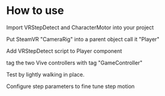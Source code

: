 # How to use

Import VRStepDetect and CharacterMotor into your project

Put SteamVR "CameraRig" into a parent object call it "Player"

Add VRStepDetect script to Player component

tag the two Vive controllers with tag "GameController"

Test by lightly walking in place.

Configure step parameters to fine tune step motion